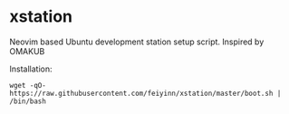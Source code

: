 # xstation
Neovim based Ubuntu development station setup script. Inspired by OMAKUB 

Installation:

```shell
wget -qO- https://raw.githubusercontent.com/feiyinn/xstation/master/boot.sh | /bin/bash

```
